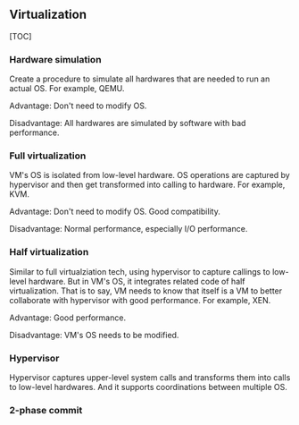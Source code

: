## Virtualization

[TOC]

### Hardware simulation

Create a procedure to simulate all hardwares that are needed to run an actual OS. For example, QEMU.

Advantage: Don't need to modify OS.

Disadvantage: All hardwares are simulated by software with bad performance.

### Full virtualization

VM's OS is isolated from low-level hardware. OS operations are captured by hypervisor and then get transformed into calling to hardware. For example, KVM.

Advantage: Don't need to modify OS. Good compatibility.

Disadvantage: Normal performance, especially I/O performance.

### Half virtualization

Similar to full virtualziation tech, using hypervisor to capture callings to low-level hardware. But in VM's OS, it integrates related code of half virtualization. That is to say, VM needs to know that itself is a VM to better collaborate with hypervisor with good performance. For example, XEN.

Advantage: Good performance.

Disadvantage: VM's OS needs to be modified.

### Hypervisor

Hypervisor captures upper-level system calls and transforms them into calls to low-level hardwares. And it supports coordinations between multiple OS.

### 2-phase commit

